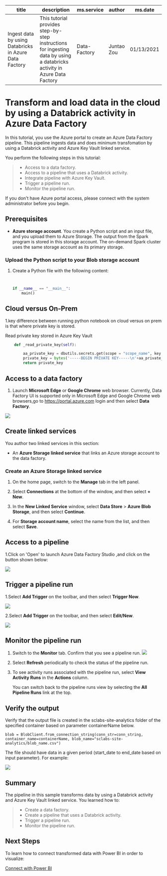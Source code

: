 
| title | description | ms.service|  author  | ms.date |
| --- | --- | --- | --- | --- 
|Ingest data by using Databricks in Azure Data Factory |This tutorial provides step-by-step instructions for ingesting data by using a databricks activity in Azure Data Factory |Data-Factory | Juntao Zou| 01/13/2021| 







# Transform and load data in the cloud by using a Databrick activity in Azure Data Factory



In this tutorial, you use the Azure portal to create an Azure Data Factory pipeline. This pipeline ingests data and does minimum transfomation by using a Databrick activity and Azure Key Vault linked service. 

You perform the following steps in this tutorial:

> * Access to a data factory. 
> * Access to a pipeline that uses a Databrick activity.
> * Integrate pipeline with Azure Key Vault.
> * Trigger a pipeline run.
> * Monitor the pipeline run.

If you don't have Azure portal access, please connect with the system administrator before you begin.

## Prerequisites


* **Azure storage account**. You create a Python script and an input file, and you upload them to Azure Storage. The output from the Spark program is stored in this storage account. The on-demand Spark cluster uses the same storage account as its primary storage.  




### Upload the Python script to your Blob storage account
1. Create a Python file  with the following content: 

    ```python

    
    if __name__ == "__main__":
        main()
    ```

## Cloud versus On-Prem

1.key difference between running python notebook on cloud versus on prem is that where private key is stored.

Read private key stored in Azure Key Vault
```python
    def _read_private_key(self):

        aa_private_key = dbutils.secrets.get(scope = "scope_name", key = "key_name")
        private_key = bytes('-----BEGIN PRIVATE KEY-----\n'+aa_private_key+'\n-----END PRIVATE KEY-----', 'utf-8')
        return private_key

```




## Access to a data factory

1. Launch **Microsoft Edge** or **Google Chrome** web browser. Currently, Data Factory UI is supported only in Microsoft Edge and Google Chrome web browsers,go to 
https://portal.azure.com login and then select **Data Factory**. 

![](/assets/images/AA-to-Azure-Python-Wrapper-Class/Azure-Data-Factory-access-portal.png)




## Create linked services
You author two linked services in this section: 
    
- An **Azure Storage linked service** that links an Azure storage account to the data factory.  


### Create an Azure Storage linked service

1. On the home page, switch to the **Manage** tab in the left panel. 



1. Select **Connections** at the bottom of the window, and then select **+ New**. 


1. In the **New Linked Service** window, select **Data Store** > **Azure Blob Storage**, and then select **Continue**. 


1. For **Storage account name**, select the name from the list, and then select **Save**. 




## Access to a pipeline


1.Click on 'Open' to launch Azure Data Factory Studio ,and click on the button shown below:
  
![](docs\images\Azure-Data-Factory-access-pipeline.png)

## Trigger a pipeline run

1.Select **Add Trigger** on the toolbar, and then select **Trigger Now**. 

![](/assets/images/AA-to-Azure-Python-Wrapper-Class/Azure-Data-Factory-trigger-now.png)

2.Select **Add Trigger** on the toolbar, and then select **Edit/New**. 

![](/assets/images/AA-to-Azure-Python-Wrapper-Class/Azure-Data-Factory-trigger-newedit.png)


## Monitor the pipeline run

1. Switch to the **Monitor** tab. Confirm that you see a pipeline run. 
![](/assets/images/AA-to-Azure-Python-Wrapper-Class/Azure-Data-Factory-monitor.png)
2. Select **Refresh** periodically to check the status of the pipeline run. 

  

3. To see activity runs associated with the pipeline run, select **View Activity Runs** in the **Actions** column.

  

   You can switch back to the pipeline runs view by selecting the **All Pipeline Runs** link at the top.

  

## Verify the output
Verify that the output file is created in the sclabs-site-analytics folder of the specified container based on parameter containerName below. 

```
blob = BlobClient.from_connection_string(conn_str=conn_string, container_name=containerName, blob_name="sclabs-site-analytics/blob_name.csv")
```

The file should have data in a given period (start_date to end_date based on input parameter). For example: 


![](/assets/images/AA-to-Azure-Python-Wrapper-Class/Azure-Data-Factory-result.png)

## Summary
The pipeline in this sample transforms data by using a Databrick activity and Azure Key Vault linked service. You learned how to: 

> * Create a data factory. 
> * Create a pipeline that uses a Databrick activity.
> * Trigger a pipeline run.
> * Monitor the pipeline run.

## Next Steps
To learn how to connect transformed data with Power BI in order to visualize: 

[Connect with Power BI](PowerBIReadme.md)



